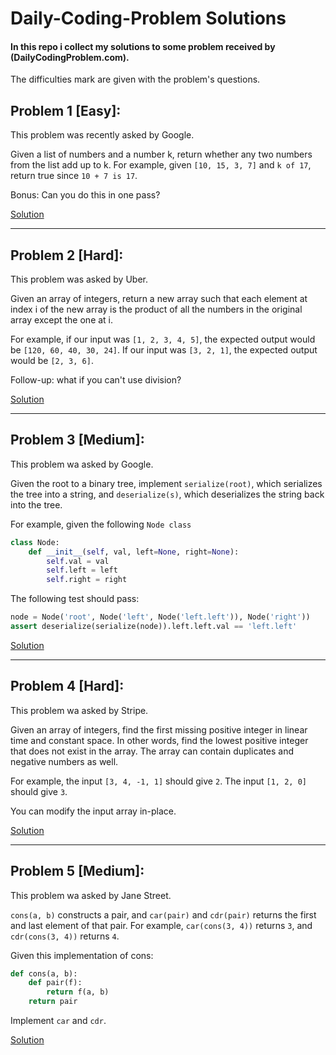 # Daily-Coding-Problem Solutions
#### In this repo i collect my solutions to some problem received by (DailyCodingProblem.com).
The difficulties mark are given with the problem's questions. 


## Problem 1 [Easy]:
This problem was recently asked by Google.

Given a list of numbers and a number k, return whether any two numbers from the list add up to k.
For example, given ```[10, 15, 3, 7]``` and ```k of 17```, return true since ```10 + 7 is 17```.

Bonus: Can you do this in one pass?

[Solution](https://github.com/GianAndreaSechi/DailyCodingProblemSolution/blob/main/1%20-%20Google/solution.py)

---

## Problem 2 [Hard]:
This problem was asked by Uber.

Given an array of integers, return a new array such that each element at index i of the new array is the product of all the numbers in the original array except the one at i.

For example, if our input was ```[1, 2, 3, 4, 5]```, the expected output would be ```[120, 60, 40, 30, 24]```. If our input was ```[3, 2, 1]```, the expected output would be ```[2, 3, 6]```.

Follow-up: what if you can't use division?

[Solution](https://github.com/GianAndreaSechi/DailyCodingProblemSolution/blob/main/2%20-%20Uber/solution.py)

---
## Problem 3 [Medium]:
This problem wa asked by Google.

Given the root to a binary tree, implement ```serialize(root)```, which serializes the tree into a string, and ```deserialize(s)```, which deserializes the string back into the tree.

For example, given the following ```Node class```

```python 
class Node:
    def __init__(self, val, left=None, right=None):
        self.val = val
        self.left = left
        self.right = right
```

The following test should pass:

```python
node = Node('root', Node('left', Node('left.left')), Node('right'))
assert deserialize(serialize(node)).left.left.val == 'left.left'
```

[Solution](https://github.com/GianAndreaSechi/DailyCodingProblemSolution/blob/main/3%20-%20Google/solution.py)

---

## Problem 4 [Hard]:
This problem wa asked by Stripe.

Given an array of integers, find the first missing positive integer in linear time and constant space. In other words, find the lowest positive integer that does not exist in the array. The array can contain duplicates and negative numbers as well.

For example, the input ```[3, 4, -1, 1]``` should give ```2```. The input ```[1, 2, 0]``` should give ```3```.

You can modify the input array in-place.

[Solution](https://github.com/GianAndreaSechi/DailyCodingProblemSolution/blob/main/4%20-%20Stripe/solution.py)

---

## Problem 5 [Medium]:
This problem wa asked by Jane Street.

```cons(a, b)``` constructs a pair, and ```car(pair)``` and ```cdr(pair)``` returns the first and last element of that pair. For example, ```car(cons(3, 4))``` returns ```3```, and ```cdr(cons(3, 4))``` returns ```4```.

Given this implementation of cons:
```python
def cons(a, b):
    def pair(f):
        return f(a, b)
    return pair

```
Implement ```car``` and ```cdr```.

[Solution](https://github.com/GianAndreaSechi/DailyCodingProblemSolution/blob/main/5%20-%20Jane%20Street/solution.py)


